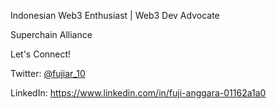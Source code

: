 Indonesian Web3 Enthusiast | Web3 Dev Advocate

Superchain Alliance


Let's Connect!

Twitter: [@fujiar_10](https://x.com/Fujiar_10)

LinkedIn: https://www.linkedin.com/in/fuji-anggara-01162a1a0